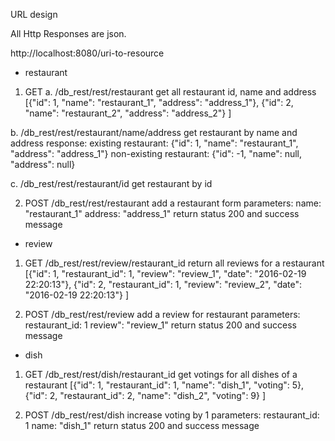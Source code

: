 URL design

All Http Responses are json.

http://localhost:8080/uri-to-resource

- restaurant
1. GET
a. /db_rest/rest/restaurant
get all restaurant id, name and address
[{"id": 1, "name": "restaurant_1", "address": "address_1"},
 {"id": 2, "name": "restaurant_2", "address": "address_2"}
]

b. /db_rest/rest/restaurant/name/address
get restaurant by name and address
response:
	existing restaurant: {"id": 1, "name": "restaurant_1", "address": "address_1"}
	non-existing restaurant: {"id": -1, "name": null, "address": null}

c. /db_rest/rest/restaurant/id
get restaurant by id

2. POST
/db_rest/rest/restaurant
add a restaurant
form parameters:
	name: "restaurant_1"
	address: "address_1"
return status 200 and success message



- review
1. GET
/db_rest/rest/review/restaurant_id
return all reviews for a restaurant
[{"id": 1, "restaurant_id": 1, "review": "review_1", "date": "2016-02-19 22:20:13"},
 {"id": 2, "restaurant_id": 1, "review": "review_2", "date": "2016-02-19 22:20:13"}
]

2. POST
/db_rest/rest/review
add a review for restaurant
parameters:
	restaurant_id: 1
	review": "review_1"
return status 200 and success message
	



- dish
1. GET
/db_rest/rest/dish/restaurant_id
get votings for all dishes of a restaurant
[{"id": 1, "restaurant_id": 1, "name": "dish_1", "voting": 5},
 {"id": 2, "restaurant_id": 2, "name": "dish_2", "voting": 9}
]

2. POST
/db_rest/rest/dish
increase voting by 1
parameters:
	restaurant_id: 1
	name: "dish_1"
return status 200 and success message
	